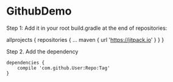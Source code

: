 # GithubDemo

Step 1: Add it in your root build.gradle at the end of repositories:

allprojects {
		repositories {
			...
			maven { url 'https://jitpack.io' }
		}
	}
  
  Step 2. Add the dependency
  
  	dependencies {
		compile 'com.github.User:Repo:Tag'
	}
